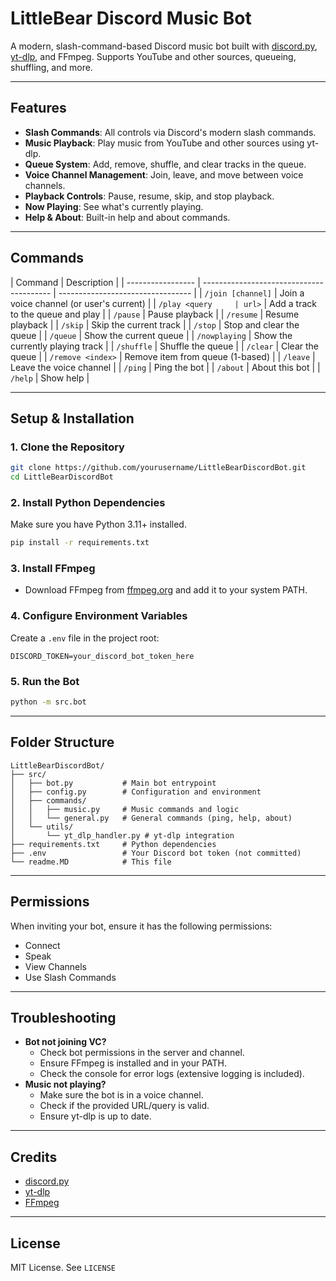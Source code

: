 # LittleBear Discord Music Bot

A modern, slash-command-based Discord music bot built with [discord.py](https://github.com/Rapptz/discord.py), [yt-dlp](https://github.com/yt-dlp/yt-dlp), and FFmpeg. Supports YouTube and other sources, queueing, shuffling, and more.

---

## Features

- **Slash Commands**: All controls via Discord's modern slash commands.
- **Music Playback**: Play music from YouTube and other sources using yt-dlp.
- **Queue System**: Add, remove, shuffle, and clear tracks in the queue.
- **Voice Channel Management**: Join, leave, and move between voice channels.
- **Playback Controls**: Pause, resume, skip, and stop playback.
- **Now Playing**: See what's currently playing.
- **Help & About**: Built-in help and about commands.

---

## Commands

| Command           | Description                              |
| ----------------- | ---------------------------------------- | --------------------------------- |
| `/join [channel]` | Join a voice channel (or user's current) |
| `/play <query     | url>`                                    | Add a track to the queue and play |
| `/pause`          | Pause playback                           |
| `/resume`         | Resume playback                          |
| `/skip`           | Skip the current track                   |
| `/stop`           | Stop and clear the queue                 |
| `/queue`          | Show the current queue                   |
| `/nowplaying`     | Show the currently playing track         |
| `/shuffle`        | Shuffle the queue                        |
| `/clear`          | Clear the queue                          |
| `/remove <index>` | Remove item from queue (1-based)         |
| `/leave`          | Leave the voice channel                  |
| `/ping`           | Ping the bot                             |
| `/about`          | About this bot                           |
| `/help`           | Show help                                |

---

## Setup & Installation

### 1. Clone the Repository

```sh
git clone https://github.com/yourusername/LittleBearDiscordBot.git
cd LittleBearDiscordBot
```

### 2. Install Python Dependencies

Make sure you have Python 3.11+ installed.

```sh
pip install -r requirements.txt
```

### 3. Install FFmpeg

- Download FFmpeg from [ffmpeg.org](https://ffmpeg.org/download.html) and add it to your system PATH.

### 4. Configure Environment Variables

Create a `.env` file in the project root:

```
DISCORD_TOKEN=your_discord_bot_token_here
```

### 5. Run the Bot

```sh
python -m src.bot
```

---

## Folder Structure

```
LittleBearDiscordBot/
├── src/
│   ├── bot.py           # Main bot entrypoint
│   ├── config.py        # Configuration and environment
│   ├── commands/
│   │   ├── music.py     # Music commands and logic
│   │   └── general.py   # General commands (ping, help, about)
│   └── utils/
│       └── yt_dlp_handler.py # yt-dlp integration
├── requirements.txt     # Python dependencies
├── .env                 # Your Discord bot token (not committed)
└── readme.MD            # This file
```

---

## Permissions

When inviting your bot, ensure it has the following permissions:

- Connect
- Speak
- View Channels
- Use Slash Commands

---

## Troubleshooting

- **Bot not joining VC?**
  - Check bot permissions in the server and channel.
  - Ensure FFmpeg is installed and in your PATH.
  - Check the console for error logs (extensive logging is included).
- **Music not playing?**
  - Make sure the bot is in a voice channel.
  - Check if the provided URL/query is valid.
  - Ensure yt-dlp is up to date.

---

## Credits

- [discord.py](https://github.com/Rapptz/discord.py)
- [yt-dlp](https://github.com/yt-dlp/yt-dlp)
- [FFmpeg](https://ffmpeg.org/)

---

## License

MIT License. See `LICENSE`
